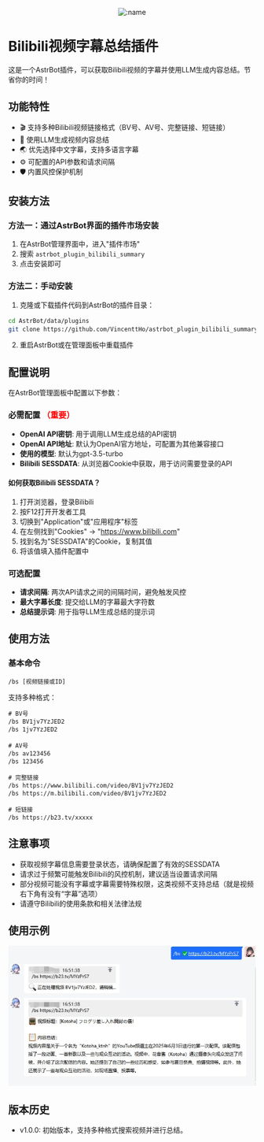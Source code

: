<div align="center">

![:name](https://count.getloli.com/@astrbot_plugin_bilibili_summary?name=astrbot_plugin_bilibili_summary&padding=7&offset=0&align=top&scale=1&pixelated=1&darkmode=auto)

</div>

# Bilibili视频字幕总结插件

这是一个AstrBot插件，可以获取Bilibili视频的字幕并使用LLM生成内容总结。节省你的时间！

## 功能特性

- 🎬 支持多种Bilibili视频链接格式（BV号、AV号、完整链接、短链接）
- 🤖 使用LLM生成视频内容总结
- 🌏 优先选择中文字幕，支持多语言字幕
- ⚙️ 可配置的API参数和请求间隔
- 🛡️ 内置风控保护机制

## 安装方法

### 方法一：通过AstrBot界面的插件市场安装

1. 在AstrBot管理界面中，进入"插件市场"
2. 搜索 `astrbot_plugin_bilibili_summary`
3. 点击安装即可

### 方法二：手动安装

1. 克隆或下载插件代码到AstrBot的插件目录：
```bash
cd AstrBot/data/plugins
git clone https://github.com/VincenttHo/astrbot_plugin_bilibili_summary
```

2. 重启AstrBot或在管理面板中重载插件

## 配置说明

在AstrBot管理面板中配置以下参数：

### 必需配置 <font color='red'>（重要）</font>
- **OpenAI API密钥**: 用于调用LLM生成总结的API密钥
- **OpenAI API地址**: 默认为OpenAI官方地址，可配置为其他兼容接口
- **使用的模型**: 默认为gpt-3.5-turbo
- **Bilibili SESSDATA**: 从浏览器Cookie中获取，用于访问需要登录的API

#### 如何获取Bilibili SESSDATA？

1. 打开浏览器，登录Bilibili
2. 按F12打开开发者工具
3. 切换到"Application"或"应用程序"标签
4. 在左侧找到"Cookies" -> "https://www.bilibili.com"
5. 找到名为"SESSDATA"的Cookie，复制其值
6. 将该值填入插件配置中

### 可选配置
- **请求间隔**: 两次API请求之间的间隔时间，避免触发风控
- **最大字幕长度**: 提交给LLM的字幕最大字符数
- **总结提示词**: 用于指导LLM生成总结的提示词


## 使用方法

### 基本命令

```
/bs [视频链接或ID]
```

支持多种格式：
```
# BV号
/bs BV1jv7YzJED2
/bs 1jv7YzJED2

# AV号
/bs av123456
/bs 123456

# 完整链接
/bs https://www.bilibili.com/video/BV1jv7YzJED2
/bs https://m.bilibili.com/video/BV1jv7YzJED2

# 短链接
/bs https://b23.tv/xxxxx
```

## 注意事项

- 获取视频字幕信息需要登录状态，请确保配置了有效的SESSDATA
- 请求过于频繁可能触发Bilibili的风控机制，建议适当设置请求间隔
- 部分视频可能没有字幕或字幕需要特殊权限，这类视频不支持总结（就是视频右下角有没有“字幕”选项）
- 请遵守Bilibili的使用条款和相关法律法规


## 使用示例

![使用示例图](https://raw.githubusercontent.com/VincenttHo/astrbot_plugin_bilibili_summary/refs/heads/main/images/sample.jpg)

## 版本历史

- v1.0.0: 初始版本，支持多种格式搜索视频并进行总结。